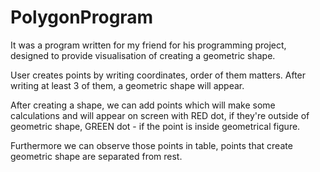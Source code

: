 # PolygonProgram

It was a program written for my friend for his programming project, 
designed to provide visualisation of creating a geometric shape.

User creates points by writing coordinates, order of them matters.
After writing at least 3 of them, a geometric shape will appear.

After creating a shape, we can add points which will make some calculations and will appear on screen with RED dot,
if they're outside of geometric shape, GREEN dot - if the point is inside geometrical figure.

Furthermore we can observe those points in table, points that create geometric shape are separated from rest.
